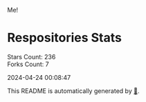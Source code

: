 Me!

# Respositories Stats
Stars Count: 236  
Forks Count: 7

2024-04-24 00:08:47  

This README is automatically generated by [🐰](https://github.com/rnitta/rnitta).
